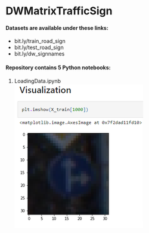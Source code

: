 # DWMatrixTrafficSign

#### Datasets are available under these links:
- bit.ly/train_road_sign
- bit.ly/test_road_sign
- bit.ly/dw_signnames

#### Repository contains 5 Python notebooks:

1. LoadingData.ipynb
<br>![alt text](https://github.com//Goldas99/DWMatrixTrafficSign/blob/main/images/DWMatrixTrafficSignLoadingData.png?raw=true)
